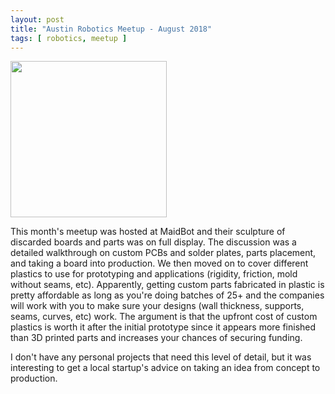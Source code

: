 ```yaml
---
layout: post
title: "Austin Robotics Meetup - August 2018"
tags: [ robotics, meetup ]
---
```

  
<img src="/images/maidbot_sculpture.jpg" width="250" />
  
This month's meetup was hosted at MaidBot and their sculpture of discarded boards and parts was on full display.  The discussion was a detailed walkthrough on custom PCBs and solder plates, parts placement, and taking a board into production.  We then moved on to cover different plastics to use for prototyping and applications (rigidity, friction, mold without seams, etc).  Apparently, getting custom parts fabricated in plastic is pretty affordable as long as you're doing batches of 25+ and the companies will work with you to make sure your designs (wall thickness, supports, seams, curves, etc) work.  The argument is that the upfront cost of custom plastics is worth it after the initial prototype since it appears more finished than 3D printed parts and increases your chances of securing funding.

I don't have any personal projects that need this level of detail, but it was interesting to get a local startup's advice on taking an idea from concept to production.
